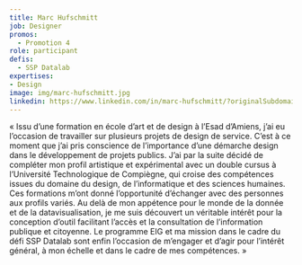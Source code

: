 ```yaml
---
title: Marc Hufschmitt
job: Designer
promos:
  - Promotion 4
role: participant
defis:
  - SSP Datalab
expertises:
- Design
image: img/marc-hufschmitt.jpg
linkedin: https://www.linkedin.com/in/marc-hufschmitt/?originalSubdomain=fr
---
```

« Issu d’une formation en école d’art et de design à l’Esad d’Amiens, j’ai eu l’occasion de travailler sur plusieurs projets de design de service. C’est à ce moment que j’ai pris conscience de l’importance d’une démarche design dans le développement de projets publics. J’ai par la suite décidé de compléter mon profil artistique et expérimental avec un double cursus à l’Université Technologique de Compiègne, qui croise des compétences issues du domaine du design, de l’informatique et des sciences humaines. Ces formations m’ont donné l’opportunité d’échanger avec des personnes aux profils variés. Au delà de mon appétence pour le monde de la donnée et de la datavisualisation, je me suis découvert un véritable intérêt pour la conception d’outil facilitant l’accès et la consultation de l’information publique et citoyenne. Le programme EIG et ma mission dans le cadre du défi SSP Datalab sont enfin l’occasion de m’engager et d’agir pour l’intérêt général, à mon échelle et dans le cadre de mes compétences. »
